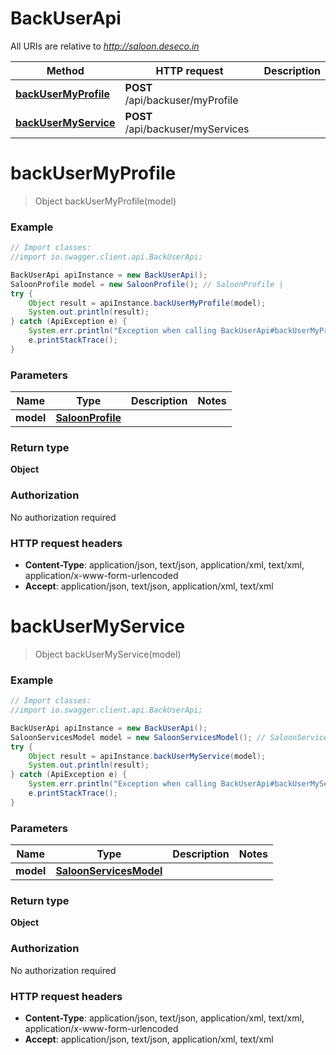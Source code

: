 # BackUserApi

All URIs are relative to *http://saloon.deseco.in*

Method | HTTP request | Description
------------- | ------------- | -------------
[**backUserMyProfile**](BackUserApi.md#backUserMyProfile) | **POST** /api/backuser/myProfile | 
[**backUserMyService**](BackUserApi.md#backUserMyService) | **POST** /api/backuser/myServices | 


<a name="backUserMyProfile"></a>
# **backUserMyProfile**
> Object backUserMyProfile(model)



### Example
```java
// Import classes:
//import io.swagger.client.api.BackUserApi;

BackUserApi apiInstance = new BackUserApi();
SaloonProfile model = new SaloonProfile(); // SaloonProfile | 
try {
    Object result = apiInstance.backUserMyProfile(model);
    System.out.println(result);
} catch (ApiException e) {
    System.err.println("Exception when calling BackUserApi#backUserMyProfile");
    e.printStackTrace();
}
```

### Parameters

Name | Type | Description  | Notes
------------- | ------------- | ------------- | -------------
 **model** | [**SaloonProfile**](SaloonProfile.md)|  |

### Return type

**Object**

### Authorization

No authorization required

### HTTP request headers

 - **Content-Type**: application/json, text/json, application/xml, text/xml, application/x-www-form-urlencoded
 - **Accept**: application/json, text/json, application/xml, text/xml

<a name="backUserMyService"></a>
# **backUserMyService**
> Object backUserMyService(model)



### Example
```java
// Import classes:
//import io.swagger.client.api.BackUserApi;

BackUserApi apiInstance = new BackUserApi();
SaloonServicesModel model = new SaloonServicesModel(); // SaloonServicesModel | 
try {
    Object result = apiInstance.backUserMyService(model);
    System.out.println(result);
} catch (ApiException e) {
    System.err.println("Exception when calling BackUserApi#backUserMyService");
    e.printStackTrace();
}
```

### Parameters

Name | Type | Description  | Notes
------------- | ------------- | ------------- | -------------
 **model** | [**SaloonServicesModel**](SaloonServicesModel.md)|  |

### Return type

**Object**

### Authorization

No authorization required

### HTTP request headers

 - **Content-Type**: application/json, text/json, application/xml, text/xml, application/x-www-form-urlencoded
 - **Accept**: application/json, text/json, application/xml, text/xml

